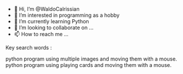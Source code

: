 - 👋 Hi, I’m @WaldoCalrissian
- 👀 I’m interested in programming as a hobby
- 🌱 I’m currently learning Python
- 💞️ I’m looking to collaborate on ...
- 📫 How to reach me ...

Key search words :

python program using multiple images and moving them with a mouse.
python program using playing cards and moving them with a mouse.

<!---
WaldoCalrissian/WaldoCalrissian is a ✨ special ✨ repository because its `README.md` (this file) appears on your GitHub profile.
You can click the Preview link to take a look at your changes.
--->
